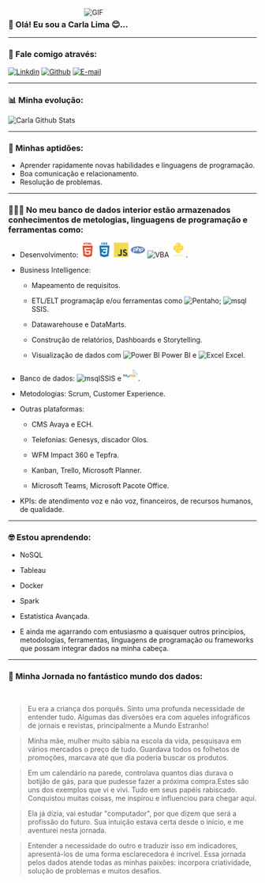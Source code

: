 <img align="right" alt="GIF" src="https://octocat-generator-assets.githubusercontent.com/my-octocat-1631740331309.png" width="350px" />

### 👋 Olá! Eu sou a Carla Lima 😊...
<hr/>

### 📝 Fale comigo através:

[![Linkdin](https://img.shields.io/badge/LinkedIn-0077B5?style=for-the-badge&logo=linkedin&logoColor=white
)](https://www.linkedin.com/in/carlalsilva/)
[![Github](https://img.shields.io/badge/GitHub-100000?style=for-the-badge&logo=github&logoColor=white
)](https://github.com/carleishon)
[![E-mail](https://img.shields.io/badge/Microsoft_Outlook-0078D4?style=for-the-badge&logo=microsoft-outlook&logoColor=white)](carla.lsilva@hotmail.com)

<hr/>

### 📊 Minha evolução:
![Carla Github Stats](https://github-readme-stats.vercel.app/api?username=carleishon&show_icons=true&theme=radical)

<hr/>

### 🧠 Minhas aptidões:
- Aprender rapidamente novas habilidades e linguagens de programação.
- Boa comunicação e relacionamento.
- Resolução de problemas.
<hr/>

### 👩🏽‍💻 No meu banco de dados interior estão armazenados conhecimentos de metologias, linguagens de programação e ferramentas como:

<div class=container>
<p>

- Desenvolvimento: 
    <img class=imagem src="https://raw.githubusercontent.com/devicons/devicon/master/icons/html5/html5-plain-wordmark.svg" alt="html5" width="30" height="30"/> 
    <img class=imagem src="https://raw.githubusercontent.com/devicons/devicon/master/icons/css3/css3-plain-wordmark.svg" alt="css3" width="30" height="30"/> 
    <img class=imagem src="https://raw.githubusercontent.com/devicons/devicon/master/icons/javascript/javascript-original.svg" alt="javascript" width="30" height="30"/> 
    <img class=imagem src="https://raw.githubusercontent.com/devicons/devicon/master/icons/php/php-plain.svg" alt="PHP" width="30" height="30" />
    <img class=imagem src="https://www.logolynx.com/images/logolynx/54/54280a02406d4b1eb00c41f685936ef1.jpeg" alt="VBA" width="30" height="30" />
    <img class=imagem src="https://raw.githubusercontent.com/devicons/devicon/master/icons/python/python-plain-wordmark.svg" alt="Python" width="30" height="30" />.
</p>
</div>

- Business Intelligence: 

    - Mapeamento de requisitos.
    - ETL/ELT programaçãp e/ou ferramentas como
    <img class=imagem src="https://cdn.freelogovectors.net/wp-content/uploads/2018/06/pentaho-logo-600x168.png" alt="Pentaho" width="70" height="20" />; 
    <img class=imagem src="https://img.icons8.com/color/50/000000/microsoft-sql-server.png" alt="msql" width="20" height="20"/> SSIS.
    - Datawarehouse e DataMarts.
    

    - Construção de relatórios, Dashboards e Storytelling.

    - Visualização de dados com 
    <img class=imagem src="https://raw.githubusercontent.com/SQLPlayer/icons-and-symbols/master/popular/pbi-powerbi-logo.svg" alt="Power BI" width="30" height="30" /> Power BI e 
    <img class=imagem src="https://img.icons8.com/color/48/000000/ms-excel.png" alt="Excel" width="30" height="30" /> Excel. 


- Banco de dados: 
<img class=imagem src="https://img.icons8.com/color/50/000000/microsoft-sql-server.png" alt="msql" width="20" height="20"/>SSIS  e 
<img class=imagem src="https://raw.githubusercontent.com/devicons/devicon/master/icons/mysql/mysql-original-wordmark.svg" alt="mysql" width="30" height="30"/>.

- Metodologias: Scrum, Customer Experience.

- Outras plataformas: 
    - CMS Avaya e ECH. 
    
    - Telefonias: Genesys, discador Olos.
    - WFM Impact 360 e Tepfra.
    - Kanban, Trello, Microsoft Planner.
    - Microsoft Teams, Microsoft Pacote Office.
- KPIs: de atendimento voz e não voz, financeiros, de recursos humanos, de qualidade.
<hr/>

### 🤓 Estou aprendendo: 
 - NoSQL

- Tableau
 - Docker 
 - Spark
 - Estatística Avançada. 
 - E ainda me agarrando com entusiasmo a quaisquer outros princípios, metodologias, ferramentas, linguagens de programação ou frameworks que possam integrar dados na minha cabeça.

<hr/>

### 📜 Minha Jornada no fantástico mundo dos dados:
<br/>

> Eu era a criança dos porquês. Sinto uma profunda necessidade de entender tudo. Algumas das diversões era com aqueles infográficos de jornais e revistas, principalmente a Mundo Estranho!

> Minha mãe, mulher muito sábia na escola da vida, pesquisava em vários mercados o preço de tudo. Guardava todos os folhetos de promoções, marcava até que dia poderia buscar os produtos.

> Em um calendário na parede, controlava quantos dias durava o botijão de gás, para que pudesse fazer a próxima compra.Estes são uns dos exemplos que vi e vivi. Tudo em seus papéis rabiscado. Conquistou muitas coisas, me inspirou e influenciou para chegar aqui.

> Ela já dizia, vai estudar "computador", por que dizem que será a profissão do futuro. Sua intuição estava certa desde o início, e me aventurei nesta jornada.

> Entender a necessidade do outro e traduzir isso em indicadores, apresentá-los de uma forma esclarecedora é incrível. Essa jornada pelos dados atende todas as minhas paixões: incorpora criatividade, solução de problemas e muitos desafios.

